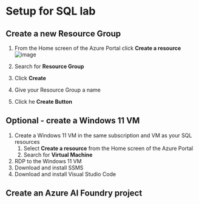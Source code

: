 # Setup for SQL lab

## Create a new Resource Group
1. From the Home screen of the Azure Portal click **Create a resource** ![image](https://github.com/user-attachments/assets/c1e64aee-aa4c-4c42-9e98-df4a0fba38a7)

2. Search for **Resource Group**
3. Click **Create**
4. Give your Resource Group a name
5. Click he **Create Button**

## Optional - create a Windows 11 VM 

1. Create a Windows 11 VM in the same subscription and VM as your SQL resources
   1. Select **Create a resource** from the Home screen of the Azure Portal
   1. Search for **Virtual Machine**
1. RDP to the Windows 11 VM 
1. Download and install SSMS
1. Download and install Visual Studio Code

## Create an Azure AI Foundry project
